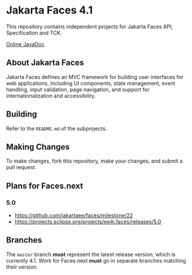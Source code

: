 # Jakarta Faces 4.1

This repository contains independent projects for Jakarta Faces API, Specification and TCK.

[Online JavaDoc](https://javadoc.io/doc/jakarta.faces/jakarta.faces-api)

## About Jakarta Faces

Jakarta Faces defines an MVC framework for building user interfaces for web applications, 
including UI components, state management, event handling, input validation, page navigation, and 
support for internationalization and accessibility.

## Building

Refer to the `README.md` of the subprojects.

## Making Changes

To make changes, fork this repository, make your changes, and submit a pull request.

## Plans for Faces.next

### 5.0

- https://github.com/jakartaee/faces/milestone/22
- https://projects.eclipse.org/projects/ee4j.faces/releases/5.0

## Branches

The `master` branch **must** represent the latest release version, which is currently 4.1.
Work for Faces.next **must** go in separate branches matching their version.
